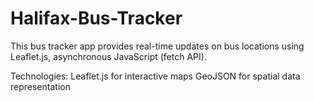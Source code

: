# Halifax-Bus-Tracker

This bus tracker app provides real-time updates on bus locations using Leaflet.js, asynchronous JavaScript (fetch API).

Technologies:
Leaflet.js for interactive maps
GeoJSON for spatial data representation


